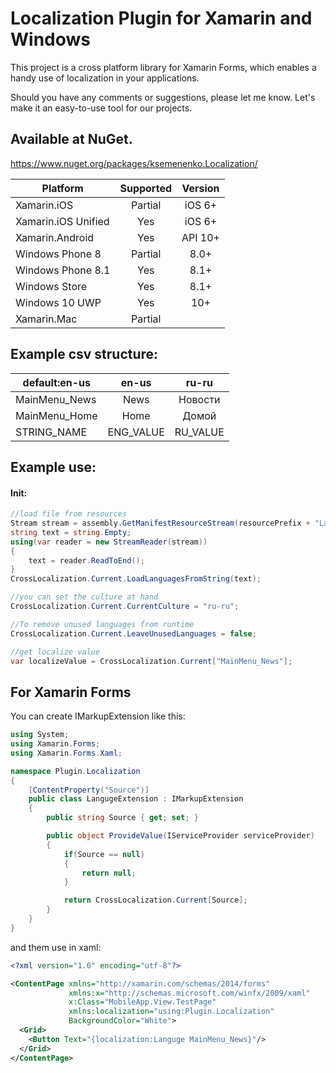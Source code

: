 ﻿# Localization Plugin for Xamarin and Windows
This project is a cross platform library for Xamarin Forms, which enables a handy use of localization in your applications.  


Should you have any comments or suggestions, please let me know. Let's make it an easy-to-use tool for our projects.


## Available at NuGet. 
https://www.nuget.org/packages/ksemenenko.Localization/


|Platform|Supported|Version|
| ------------------- | :-----------: | :------------------: |
|Xamarin.iOS|Partial|iOS 6+|
|Xamarin.iOS Unified|Yes|iOS 6+|
|Xamarin.Android|Yes|API 10+|
|Windows Phone 8|Partial|8.0+|
|Windows Phone 8.1|Yes|8.1+|
|Windows Store|Yes|8.1+|
|Windows 10 UWP|Yes|10+|
|Xamarin.Mac|Partial||



## Example csv structure:
|default:en-us|en-us|ru-ru|
| ------------------- | :-----------: | :------------------: |
|MainMenu_News|News|Новости|
|MainMenu_Home|Home|Домой|
|STRING_NAME|ENG_VALUE|RU_VALUE|


## Example use:

#### Init:

```cs
//load file from resources
Stream stream = assembly.GetManifestResourceStream(resourcePrefix + "Languages.csv");
string text = string.Empty;
using(var reader = new StreamReader(stream))
{
    text = reader.ReadToEnd();
}
CrossLocalization.Current.LoadLanguagesFromString(text);

//you can set the culture at hand
CrossLocalization.Current.CurrentCulture = "ru-ru";

//To remove unused languages from runtime
CrossLocalization.Current.LeaveUnusedLanguages = false;

//get localize value
var localizeValue = CrossLocalization.Current["MainMenu_News"];

```

## For Xamarin Forms 
You can create IMarkupExtension like this:
```cs
using System;
using Xamarin.Forms;
using Xamarin.Forms.Xaml;

namespace Plugin.Localization
{
    [ContentProperty("Source")]
    public class LangugeExtension : IMarkupExtension
    {
        public string Source { get; set; }

        public object ProvideValue(IServiceProvider serviceProvider)
        {
            if(Source == null)
            {
                return null;
            }

            return CrossLocalization.Current[Source];
        }
    }
}
```

and them use in xaml:
```xml
<?xml version="1.0" encoding="utf-8"?>

<ContentPage xmlns="http://xamarin.com/schemas/2014/forms"
             xmlns:x="http://schemas.microsoft.com/winfx/2009/xaml"
             x:Class="MobileApp.View.TestPage"
             xmlns:localization="using:Plugin.Localization"
             BackgroundColor="White">
  <Grid>
    <Button Text="{localization:Languge MainMenu_News}"/>
  </Grid>
</ContentPage>
```


